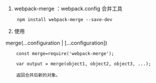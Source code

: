 1. webpack-merge ：webpack.config 合并工具
   
        npm install webpack-merge --save-dev

2. 使用

 merge(...configuration | [...configuration])


        const merge=require('webpack-merge');

        var output = merge(object1, object2, object3, ...);

        返回合并后新的对象。

       